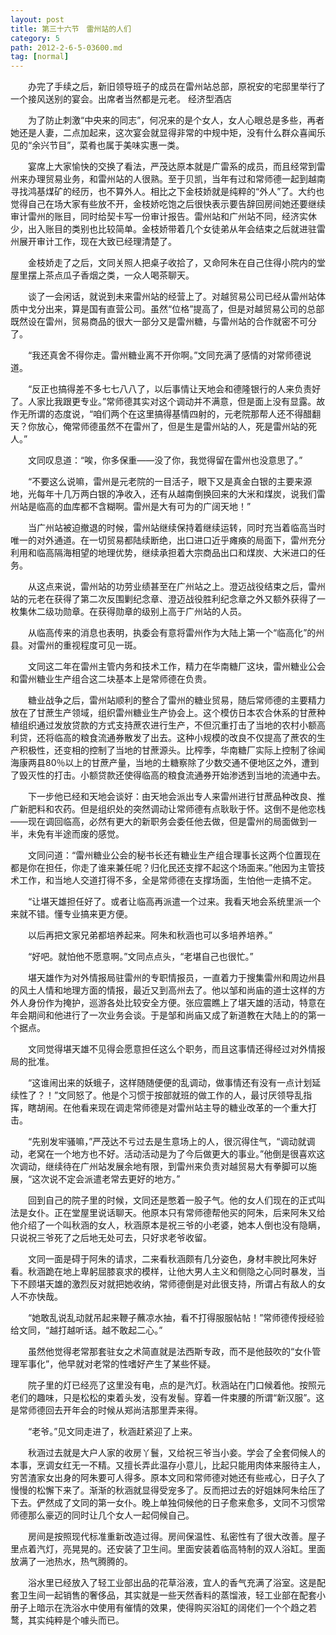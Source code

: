 ```yaml
---
layout: post
title: 第三十六节　雷州站的人们
category: 5
path: 2012-2-6-5-03600.md
tag: [normal]
---
```


　　办完了手续之后，新旧领导班子的成员在雷州站总部，原祝安的宅邸里举行了一个接风送别的宴会。出席者当然都是元老。 经济型酒店

　　为了防止刺激“中央来的同志”，何况来的是个女人，女人心眼总是多些，再者她还是人妻，二点加起来，这次宴会就显得非常的中规中矩，没有什么群众喜闻乐见的“余兴节目”，菜肴也属于美味实惠一类。

　　宴席上大家愉快的交换了看法，严茂达原本就是广雷系的成员，而且经常到雷州来办理贸易业务，和雷州站的人很熟。至于贝凯，当年有过和常师德一起到越南寻找鸿基煤矿的经历，也不算外人。相比之下金枝娇就是纯粹的“外人”了。大约也觉得自己在场大家有些放不开，金枝娇吃饱之后很快表示要告辞回房间她还要继续审计雷州的账目，同时给契卡写一份审计报告。雷州站和广州站不同，经济实休少，出入账目的类别也比较简单。金枝娇带着几个女徒弟从年会结束之后就进驻雷州展开审计工作，现在大致已经理清楚了。

　　金枝娇走了之后，文同关照人把桌子收拾了，又命阿朱在自己住得小院内的堂屋里摆上茶点瓜子香烟之类，一众人喝茶聊天。

　　谈了一会闲话，就说到未来雷州站的经营上了。对越贸易公司已经从雷州站体质中戈分出来，算是国有直营公司。虽然“位格”提高了，但是对越贸易公司的总部既然设在雷州，贸易商品的很大一部分又是雷州糖，与雷州站的合作就密不可分了。

　　“我还真舍不得你走。雷州糖业离不开你啊。”文同充满了感情的对常师德说道。

　　“反正也搞得差不多七七八八了，以后事情让天地会和德隆银行的人来负责好了。人家比我跟更专业。”常师德其实对这个调动并不满意，但是面上没有显露。故作无所谓的态度说，“咱们两个在这里搞得基情四射的，元老院那帮人还不得醋翻天？你放心，俺常师德虽然不在雷州了，但是生是雷州站的人，死是雷州站的死人。”

　　文同叹息道：“唉，你多保重――没了你，我觉得留在雷州也没意思了。”

　　“不要这么说嘛，雷州是元老院的一目活子，眼下又是真金白银的主要来源地，光每年十几万两白银的净收入，还有从越南倒换回来的大米和煤炭，说我们雷州站是临高的血库都不含糊啊。雷州是大有可为的广阔天地！”

　　当广州站被迫撤退的时候，雷州站继续保持着继续运转，同时充当着临高当时唯一的对外通道。在一切贸易都陆续断绝，出口进口近乎瘫痪的局面下，雷州充分利用和临高隔海相望的地理优势，继续承担着大宗商品出口和煤炭、大米进口的任务。

　　从这点来说，雷州站的功劳业绩甚至在广州站之上。澄迈战役结束之后，雷州站的元老在获得了第二次反围剿纪念章、澄迈战役胜利纪念章之外又额外获得了一枚集休二级功勋章。在获得勋章的级别上高于广州站的人员。

　　从临高传来的消息也表明，执委会有意将雷州作为大陆上第一个“临高化”的州县。对雷州的重视程度可见一斑。

　　文同这二年在雷州主管内务和技术工作，精力在华南糖厂这块，雷州糖业公会和雷州糖业生产组合这二块基本上是常师德在负贵。

　　糖业战争之后，雷州站顺利的整合了雷州的糖业贸易，随后常师德的主要精力放在了甘蔗生产领域，组织雷州糖业生产协会上。这个模仿日本农合休系的甘蔗种植组织通过发放贷款的方式支持蔗农进行生产，不但沉重打击了当地的农村小额高利贷，还将临高的粮食流通券散发了出去。这种小规模的改良不仅提高了蔗农的生产积极性，还变相的控制了当地的甘蔗源头。比榨季，华南糖厂实际上控制了徐闻海康两县80％以上的甘蔗产量，当地的土糖察除了少数交通不便地区之外，遭到了毁灭性的打击。小额贷款还使得临高的粮食流通券开始渗透到当地的流通中去。

　　下一步他已经和天地会谈好：由天地会派出专人来雷州进行甘蔗品种改良、推广新肥料和农药。但是组织处的突然调动让常师德有点耿耿于怀。这倒不是他恋栈――现在调回临高，必然有更大的新职务会委任他去做，但是雷州的局面做到一半，未免有半途而废的感觉。

　　文同问道：“雷州糖业公会的秘书长还有糖业生产组合理事长这两个位置现在都是你在担任，你走了谁来兼任呢？归化民还支撑不起这个场面来。”他因为主管技术工作，和当地人交道打得不多，全是常师德在支撑场面，生怕他一走搞不定。

　　“让堪天雄担任好了。或者让临高再派遣一个过来。我看天地会系统里派一个来就不错。懂专业搞来更方便。

　　以后再把文家兄弟都培养起来。阿朱和秋涵也可以多培养培养。”

　　“好吧。就怕他不愿意啊。”文同点点头，“老堪自己也很忙。”

　　堪天雄作为对外情报局驻雷州的专职情报员，一直着力于搜集雷州和周边州县的风土人情和地理方面的情报，最近又到高州去了。他以邹和尚庙的道士这样的方外人身份作为掩护，巡游各处比较安全方便。张应震瞧上了堪天雄的活动，特意在年会期间和他进行了一次业务会谈。于是邹和尚庙又成了新道教在大陆上的的第一个据点。

　　文同觉得堪天雄不见得会愿意担任这么个职务，而且这事情还得经过对外情报局的批准。

　　“这谁闹出来的妖蛾子，这样随随便便的乱调动，做事情还有没有一点计划延续性了？！”文同怒了。他是个习惯于按部就班的做工作的人，最讨厌领导乱指挥，瞎胡闹。在他看来现在调走常师德是对雷州站主导的糖业改革的一个重大打击。

　　“先别发牢骚嘛，”严茂达不亏过去是生意场上的人，很沉得住气，“调动就调动，老窝在一个地方也不好。活动活动是为了今后做更大的事业。”他倒是很喜欢这次调动，继续待在广州站发展余地有限，到雷州来负责对越贸易大有拳脚可以施展，“这次说不定会派遣老常去更好的地方。”

　　回到自己的院子里的时候，文同还是憋着一股子气。他的女人们现在的正式叫法是女仆。正在堂屋里说话聊天。他原本只有常师德帮他买的阿朱，后来阿朱又给他介绍了一个叫秋涵的女人，秋涵原本是祝三爷的小老婆，她本人倒也没有隐瞒，只说祝三爷死了之后地无处可去，只好求老爷收留。

　　文同一面是碍于阿朱的请求，二来看秋涵颇有几分姿色，身材丰腴比阿朱好看。秋涵跪在地上卑躬屈膝哀求的模样，让他大男人主义和侧隐之心同时暴发，当下不顾堪天雄的激烈反对就把她收纳，常师德倒是对此很支持，所谓占有敌人的女人不亦快哉。

　　“她敢乱说乱动就吊起来鞭子蘸凉水抽，看不打得服服帖帖！”常师德传授经验给文同，“越打越听话。越不敢起二心。”

　　虽然他觉得老常那套驻女之术简直就是法西斯专政，而不是他鼓吹的“女仆管理军事化”，他早就对老常的性嗜好产生了某些怀疑。

　　院子里的灯已经亮了这里没有电，点的是汽灯。秋涵站在门口候着他。按照元老们的趣味，只是松松的束着头发，没有发髻。穿着一件束腰的所谓“新汉服”。这是常师德回去开年会的时候从郑尚洁那里弄来得。

　　“老爷。”见文同走进了，秋涵赶紧迎了上来。

　　秋涵过去就是大户人家的收房丫鬟，又给祝三爷当小妾。学会了全套伺候人的本事，烹调女红无一不精。又擅长弄此温存小意儿，比起只能用肉体来服待主人，穷苦渣家女出身的阿朱要可人得多。原本文同和常师德对她还有些戒心，日子久了慢慢的松懈下来了。渐渐的秋涵就显得受宠多了。反而把过去的好姐妹阿朱给压了下去。俨然成了文同的第一女仆。晚上单独伺候他的日子愈来愈多，文同不习惯常师德那么豪迈的同时让几个女人一起伺候自己。

　　房间是按照现代标准重新改造过得。房间保温性、私密性有了很大改善。屋子里点着汽灯，亮晃晃的。还安装了卫生间。里面安装着临高特制的双人浴缸。里面放满了一池热水，热气腾腾的。

　　浴水里已经放入了轻工业部出品的花草浴液，宜人的香气充满了浴室。这是配套卫生间一起销售的奢侈品，其实就是一些天然香料的蒸馏液，轻工业部在配套小册子上暗示在洗浴水中使用有催情的效果，使得购买浴缸的阔佬们一个个趋之若鹜，其实纯粹是个噱头而已。